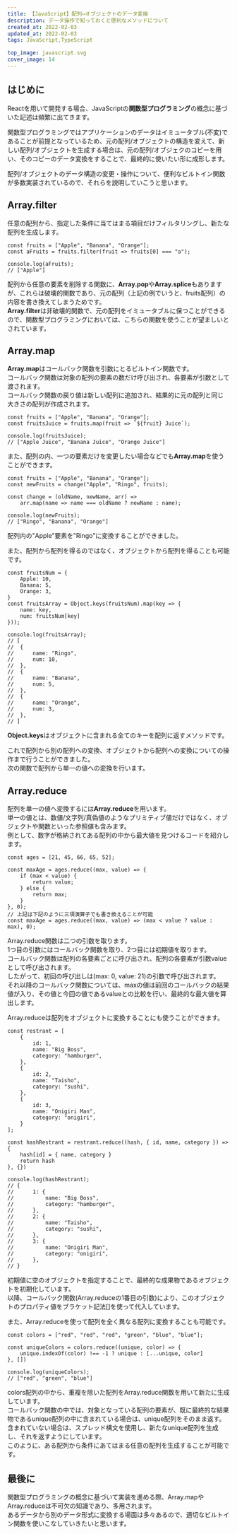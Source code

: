 ```yaml
---
title: 【JavaScript】配列⇔オブジェクトのデータ変換
description: データ操作で知っておくと便利なメソッドについて
created_at: 2022-02-03
updated_at: 2022-02-03
tags: JavaScript,TypeScript

top_image: javascript.svg
cover_image: 14
---
```


## はじめに
Reactを用いて開発する場合、JavaScriptの**関数型プログラミング**の概念に基づいた記述は頻繁に出てきます。  

関数型プログラミングではアプリケーションのデータはイミュータブル(不変)であることが前提となっているため、元の配列/オブジェクトの構造を変えて、新しい配列/オブジェクトを生成する場合は、元の配列/オブジェクのコピーを用い、そのコピーのデータ変換をすることで、最終的に使いたい形に成形します。  

配列/オブジェクトのデータ構造の変更・操作について、便利なビルトイン関数が多数実装されているので、それらを説明していこうと思います。


## Array.filter
任意の配列から、指定した条件に当てはまる項目だけフィルタリングし、新たな配列を生成します。  
```js[sample.js]
const fruits = ["Apple", "Banana", "Orange"];
const aFruits = fruits.filter(fruit => fruits[0] === "a");

console.log(aFruits);
// ["Apple"]
```

配列から任意の要素を削除する関数に、**Array.pop**や**Array.splice**もありますが、これらは破壊的関数であり、元の配列（上記の例でいうと、fruits配列）の内容を書き換えてしまうためです。  
**Array.filter**は非破壊的関数で、元の配列をイミュータブルに保つことができるので、関数型プログラミングにおいては、こちらの関数を使うことが望ましいとされています。  


## Array.map
**Array.map**はコールバック関数を引数にとるビルトイン関数です。  
コールバック関数は対象の配列の要素の数だけ呼び出され、各要素が引数として渡されます。  
コールバック関数の戻り値は新しい配列に追加され、結果的に元の配列と同じ大きさの配列が作成されます。  
```js[sample.js]
const fruits = ["Apple", "Banana", "Orange"];
const fruitsJuice = fruits.map(fruit => `${fruit} Juice`);

console.log(fruitsJuice);
// ["Apple Juice", "Banana Juice", "Orange Juice"]
```

また、配列の内、一つの要素だけを変更したい場合などでも**Array.map**を使うことができます。

```js[sample.js]
const fruits = ["Apple", "Banana", "Orange"];
const newFruits = change("Apple", "Ringo", fruits);

const change = (oldName, newName, arr) =>
    arr.map(name => name === oldName ? newName : name);

console.log(newFruits);
// ["Ringo", "Banana", "Orange"]
```

配列内の"Apple"要素を"Ringo"に変換することができました。

また、配列から配列を得るのではなく、オブジェクトから配列を得ることも可能です。  
```js[sample.js]
const fruitsNum = {
    Apple: 10, 
    Banana: 5, 
    Orange: 3,
}
const fruitsArray = Object.keys(fruitsNum).map(key => {
    name: key,
    num: fruitsNum[key]
}));

console.log(fruitsArray);
// [
//  {
//      name: "Ringo",
//      num: 10,
//  },
//  {
//      name: "Banana",
//      num: 5,
//  },
//  {
//      name: "Orange",
//      num: 3,
//  },
// ]
```
**Object.keys**はオブジェクトに含まれる全てのキーを配列に返すメソッドです。

これで配列から別の配列への変換、オブジェクトから配列への変換についての操作まで行うことができました。  
次の関数で配列から単一の値への変換を行います。


## Array.reduce
配列を単一の値へ変換するには**Array.reduce**を用います。  
単一の値とは、数値/文字列/真偽値のようなプリミティブ値だけではなく、オブジェクトや関数といった参照値も含みます。  
例として、数字が格納されてある配列の中から最大値を見つけるコードを紹介します。  

```js[sample.js]
const ages = [21, 45, 66, 65, 52];

const maxAge = ages.reduce((max, value) => {
    if (max < value) {
        return value;
    } else {
        return max;
    }
}, 0);
// 上記は下記のように三項演算子でも書き換えることが可能
const maxAge = ages.reduce((max, value) => (max < value ? value : max), 0);
```

Array.reduce関数は二つの引数を取ります。  
1つ目の引数にはコールバック関数を取り、2つ目には初期値を取ります。  
コールバック関数は配列の各要素ごとに呼び出され、配列の各要素が引数valueとして呼び出されます。  
したがって、初回の呼び出しは(max: 0, value: 21)の引数で呼び出されます。  
それ以降のコールバック関数については、maxの値は前回のコールバックの結果値が入り、その値と今回の値であるvalueとの比較を行い、最終的な最大値を算出します。  

Array.reduceは配列をオブジェクトに変換することにも使うことができます。

```js[sample.js]
const restrant = [
    {
        id: 1,
        name: "Big Boss",
        category: "hamburger",
    },
    {
        id: 2,
        name: "Taisho",
        category: "sushi",
    },
    {
        id: 3,
        name: "Onigiri Man",
        category: "onigiri",
    }
];

const hashRestrant = restrant.reduce((hash, { id, name, category }) => {
    hash[id] = { name, category }
    return hash
}, {})

console.log(hashRestrant);
// {
//      1: {
//          name: "Big Boss",
//          category: "hamburger",
//      },
//      2: {
//          name: "Taisho",
//          category: "sushi",
//      },
//      3: {
//          name: "Onigiri Man",
//          category: "onigiri",
//      },
// }
```
初期値に空のオブジェクトを指定することで、最終的な成果物であるオブジェクトを初期化しています。  
以降、コールバック関数(Array.reduceの1番目の引数)により、このオブジェクトのプロパティ値をブラケット記法[]を使って代入しています。

また、Array.reduceを使って配列を全く異なる配列に変換することも可能です。

```js[sample.js]
const colors = ["red", "red", "red", "green", "blue", "blue"];

const uniqueColors = colors.reduce((unique, color) => {
    unique.indexOf(color) !== -1 ? unique : [...unique, color]
}, [])

console.log(uniqueColors);
// ["red", "green", "blue"]
```

colors配列の中から、重複を除いた配列をArray.reduce関数を用いて新たに生成しています。  
コールバック関数の中では、対象となっている配列の要素が、既に最終的な結果物であるunique配列の中に含まれている場合は、unique配列をそのまま返す。  
含まれていない場合は、スプレッド構文を使用し、新たなunique配列を生成し、それを返すようにしています。  
このように、ある配列から条件にあてはまる任意の配列を生成することが可能です。  

## 最後に
関数型プログラミングの概念に基づいて実装を進める際、Array.mapやArray.reduceは不可欠の知識であり、多用されます。  
あるデータから別のデータ形式に変換する場面は多々あるので、適切なビルトイン関数を使いこなしていきたいと思います。  
